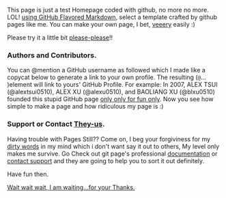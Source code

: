 This page is just a test Homepage coded with github, no more no more. LOL! [using GitHub Flavored Markdown](https://github.com/alexu0510/), select a template crafted by github pages like me. You can make your own page, I bet, [veeery](http://aalexu.biz/) easily :)

Please try it a little bit [please-please](http://aalexu.biz/)!!

### Authors and Contributors.

You can @mention a GitHub username as followed which I made like a copycat below to generate a link to your own profile. The resulting (`@`... )element will link to yours' GitHub Profile. For example: In 2007, ALEX TSUI (@alextsui0510), ALEX XU (@alexu0510), and BAOLIANG XU (@blxu0510) founded this stupid GitHub page [only only for fun only](http://aalexu.biz/). Now you see how simple to make a page and how ridiculous my page is :)

### Support or Contact [They-us](http://aalexu.biz/).

Having trouble with Pages Still?? Come on, I beg your forgiviness for my [dirty words](http://aalexu.biz/) in my mind which i don't want say it out to others, My level only makes me survive. Go Check out git page's professional [documentation](https://help.github.com/pages) or [contact support](https://github.com/contact) and they are going to help you to sort it out definitely.

Have fun then.


[Wait wait wait, I am waiting...for your Thanks.](http://aalexu.biz/)
